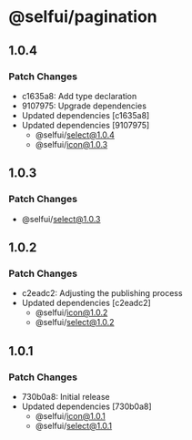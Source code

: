 # @selfui/pagination

## 1.0.4

### Patch Changes

- c1635a8: Add type declaration
- 9107975: Upgrade dependencies
- Updated dependencies [c1635a8]
- Updated dependencies [9107975]
  - @selfui/select@1.0.4
  - @selfui/icon@1.0.3

## 1.0.3

### Patch Changes

- @selfui/select@1.0.3

## 1.0.2

### Patch Changes

- c2eadc2: Adjusting the publishing process
- Updated dependencies [c2eadc2]
  - @selfui/icon@1.0.2
  - @selfui/select@1.0.2

## 1.0.1

### Patch Changes

- 730b0a8: Initial release
- Updated dependencies [730b0a8]
  - @selfui/icon@1.0.1
  - @selfui/select@1.0.1
